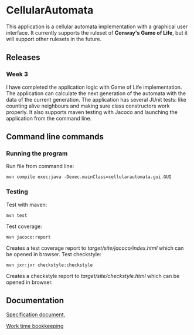 # CellularAutomata
This application is a cellular automata implementation with a graphical user interface. It currently supports the ruleset of **Conway's Game of Life**, but it will support other rulesets in the future.

## Releases
### Week 3
I have completed the application logic with Game of Life implementation. The application can calculate the next generation of the automata with the data of the current generation. The application has several JUnit tests: like counting alive neighbours and making sure class constructors work properly. It also supports maven testing with Jacoco and launching the application from the command line.

## Command line commands
### Running the program
Run file from command line:
```
mvn compile exec:java -Dexec.mainClass=cellularautomata.gui.GUI

```
### Testing
Test with maven:
```
mvn test
```
Test coverage:
```
mvn jacoco:report
```
Creates a test coverage report to _target/site/jacoco/index.html_ which can be opened in browser.
Test checkstyle:
```
mvn jxr:jxr checkstyle:checkstyle
```
Creates a checkstyle report to _target/site/checkstyle.html_ which can be opened in browser.

## Documentation
[Specification document](https://github.com/PAHUS/ot-harjoitustyo/blob/master/laskarit/viikko2/dokumentointi/alustavaMaarittely.md),

[Work time bookkeeping](https://github.com/PAHUS/ot-harjoitustyo/blob/master/laskarit/viikko2/dokumentointi/tyoaikakirjanpito.md)

